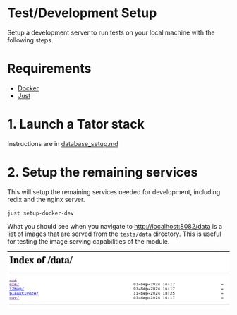 # Test/Development Setup

Setup a development server to run tests on your local machine with the following steps.

# Requirements
- [Docker](https://docs.docker.com/get-docker/)
- [Just](https://github.com/casey/just)

# 1. Launch a Tator stack
Instructions are in [database_setup.md](docs/database_setup.md)
# 2. Setup the remaining services
This will setup the remaining services needed for development, including redix and the nginx server.
```shell
just setup-docker-dev
```
 
What you should see when you navigate to [http://localhost:8082/data](http://localhost:8082/data) is a list of images that are served from the `tests/data` directory. 
This is useful for testing the image serving capabilities of the module.  

![nginx_images](docs/nginx_images.png)